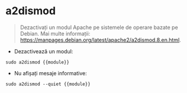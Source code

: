 # a2dismod

> Dezactivați un modul Apache pe sistemele de operare bazate pe Debian.
> Mai multe informații: <https://manpages.debian.org/latest/apache2/a2dismod.8.en.html>.

- Dezactivează un modul:

`sudo a2dismod {{module}}`

- Nu afișați mesaje informative:

`sudo a2dismod --quiet {{module}}`
